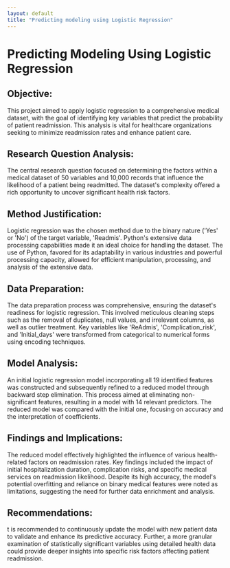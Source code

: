 ```yaml
---
layout: default
title: "Predicting modeling using Logistic Regression"
---
```


# Predicting Modeling Using Logistic Regression

## Objective:

This project aimed to apply logistic regression to a comprehensive medical dataset, with the goal of identifying key variables that predict the probability of patient readmission. This analysis is vital for healthcare organizations seeking to minimize readmission rates and enhance patient care.

## Research Question Analysis:

The central research question focused on determining the factors within a medical dataset of 50 variables and 10,000 records that influence the likelihood of a patient being readmitted. The dataset's complexity offered a rich opportunity to uncover significant health risk factors.

## Method Justification:

Logistic regression was the chosen method due to the binary nature ('Yes' or 'No') of the target variable, 'Readmis'. Python's extensive data processing capabilities made it an ideal choice for handling the dataset. The use of Python, favored for its adaptability in various industries and powerful processing capacity, allowed for efficient manipulation, processing, and analysis of the extensive data.

## Data Preparation:

The data preparation process was comprehensive, ensuring the dataset's readiness for logistic regression. This involved meticulous cleaning steps such as the removal of duplicates, null values, and irrelevant columns, as well as outlier treatment. Key variables like 'ReAdmis', 'Complication_risk', and 'Initial_days' were transformed from categorical to numerical forms using encoding techniques.

## Model Analysis:

An initial logistic regression model incorporating all 19 identified features was constructed and subsequently refined to a reduced model through backward step elimination. This process aimed at eliminating non-significant features, resulting in a model with 14 relevant predictors. The reduced model was compared with the initial one, focusing on accuracy and the interpretation of coefficients.

## Findings and Implications:

The reduced model effectively highlighted the influence of various health-related factors on readmission rates. Key findings included the impact of initial hospitalization duration, complication risks, and specific medical services on readmission likelihood. Despite its high accuracy, the model's potential overfitting and reliance on binary medical features were noted as limitations, suggesting the need for further data enrichment and analysis.

## Recommendations:

t is recommended to continuously update the model with new patient data to validate and enhance its predictive accuracy. Further, a more granular examination of statistically significant variables using detailed health data could provide deeper insights into specific risk factors affecting patient readmission.
